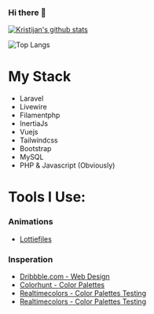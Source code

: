 ### Hi there 👋


[![Kristijan's github stats](https://github-readme-stats.vercel.app/api?username=abdelhamiderrahmouni)](https://github.com/anuraghazra/github-readme-stats)

![Top Langs](https://github-readme-stats.vercel.app/api/top-langs/?username=abdelhamiderrahmouni&layout=compact)

# My Stack
- Laravel
- Livewire
- Filamentphp
- InertiaJs
- Vuejs
- Tailwindcss
- Bootstrap
- MySQL
- PHP & Javascript (Obviously)
# Tools I Use:
### Animations
- [Lottiefiles](https://app.lottiefiles.com/)

### Insperation
- [Dribbble.com - Web Design](https://dribbble.com/search/shots/popular/web-design)
- [Colorhunt - Color Palettes](https://colorhunt.co/)
- [Realtimecolors - Color Palettes Testing](https://realtimecolors.com/)
- [Realtimecolors - Color Palettes Testing](https://realtimecolors.com/)
